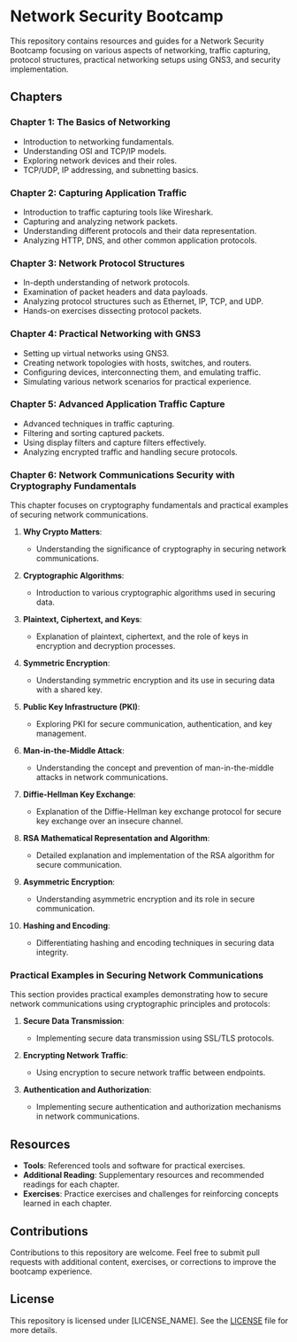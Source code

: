 # Network Security Bootcamp

This repository contains resources and guides for a Network Security Bootcamp focusing on various aspects of networking, traffic capturing, protocol structures, practical networking setups using GNS3, and security implementation.

## Chapters

### Chapter 1: The Basics of Networking

- Introduction to networking fundamentals.
- Understanding OSI and TCP/IP models.
- Exploring network devices and their roles.
- TCP/UDP, IP addressing, and subnetting basics.

### Chapter 2: Capturing Application Traffic

- Introduction to traffic capturing tools like Wireshark.
- Capturing and analyzing network packets.
- Understanding different protocols and their data representation.
- Analyzing HTTP, DNS, and other common application protocols.

### Chapter 3: Network Protocol Structures

- In-depth understanding of network protocols.
- Examination of packet headers and data payloads.
- Analyzing protocol structures such as Ethernet, IP, TCP, and UDP.
- Hands-on exercises dissecting protocol packets.

### Chapter 4: Practical Networking with GNS3

- Setting up virtual networks using GNS3.
- Creating network topologies with hosts, switches, and routers.
- Configuring devices, interconnecting them, and emulating traffic.
- Simulating various network scenarios for practical experience.

### Chapter 5: Advanced Application Traffic Capture

- Advanced techniques in traffic capturing.
- Filtering and sorting captured packets.
- Using display filters and capture filters effectively.
- Analyzing encrypted traffic and handling secure protocols.

### Chapter 6: Network Communications Security with Cryptography Fundamentals

This chapter focuses on cryptography fundamentals and practical examples of securing network communications.

1. **Why Crypto Matters**:
   - Understanding the significance of cryptography in securing network communications.

2. **Cryptographic Algorithms**:
   - Introduction to various cryptographic algorithms used in securing data.

3. **Plaintext, Ciphertext, and Keys**:
   - Explanation of plaintext, ciphertext, and the role of keys in encryption and decryption processes.

4. **Symmetric Encryption**:
   - Understanding symmetric encryption and its use in securing data with a shared key.

5. **Public Key Infrastructure (PKI)**:
   - Exploring PKI for secure communication, authentication, and key management.

6. **Man-in-the-Middle Attack**:
   - Understanding the concept and prevention of man-in-the-middle attacks in network communications.

7. **Diffie-Hellman Key Exchange**:
   - Explanation of the Diffie-Hellman key exchange protocol for secure key exchange over an insecure channel.

8. **RSA Mathematical Representation and Algorithm**:
   - Detailed explanation and implementation of the RSA algorithm for secure communication.

9. **Asymmetric Encryption**:
   - Understanding asymmetric encryption and its role in secure communication.

10. **Hashing and Encoding**:
    - Differentiating hashing and encoding techniques in securing data integrity.

### Practical Examples in Securing Network Communications

This section provides practical examples demonstrating how to secure network communications using cryptographic principles and protocols:

1. **Secure Data Transmission**:
   - Implementing secure data transmission using SSL/TLS protocols.

2. **Encrypting Network Traffic**:
   - Using encryption to secure network traffic between endpoints.

3. **Authentication and Authorization**:
   - Implementing secure authentication and authorization mechanisms in network communications.


## Resources

- **Tools**: Referenced tools and software for practical exercises.
- **Additional Reading**: Supplementary resources and recommended readings for each chapter.
- **Exercises**: Practice exercises and challenges for reinforcing concepts learned in each chapter.

## Contributions

Contributions to this repository are welcome. Feel free to submit pull requests with additional content, exercises, or corrections to improve the bootcamp experience.

## License

This repository is licensed under [LICENSE_NAME]. See the [LICENSE](LICENSE) file for more details.

